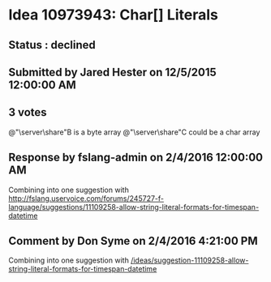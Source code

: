 # Idea 10973943: Char[] Literals #

## Status : declined

## Submitted by Jared Hester on 12/5/2015 12:00:00 AM

## 3 votes

@"\\server\share"B is a byte array
@"\\server\share"C could be a char array

## Response by fslang-admin on 2/4/2016 12:00:00 AM

Combining into one suggestion with http://fslang.uservoice.com/forums/245727-f-language/suggestions/11109258-allow-string-literal-formats-for-timespan-datetime


## Comment by Don Syme on 2/4/2016 4:21:00 PM

Combining into one suggestion with [/ideas/suggestion-11109258-allow-string-literal-formats-for-timespan-datetime](/ideas/suggestion-11109258-allow-string-literal-formats-for-timespan-datetime.md)
